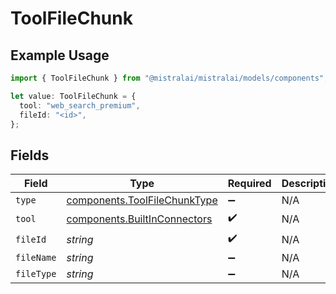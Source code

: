 # ToolFileChunk

## Example Usage

```typescript
import { ToolFileChunk } from "@mistralai/mistralai/models/components";

let value: ToolFileChunk = {
  tool: "web_search_premium",
  fileId: "<id>",
};
```

## Fields

| Field                                                                        | Type                                                                         | Required                                                                     | Description                                                                  |
| ---------------------------------------------------------------------------- | ---------------------------------------------------------------------------- | ---------------------------------------------------------------------------- | ---------------------------------------------------------------------------- |
| `type`                                                                       | [components.ToolFileChunkType](../../models/components/toolfilechunktype.md) | :heavy_minus_sign:                                                           | N/A                                                                          |
| `tool`                                                                       | [components.BuiltInConnectors](../../models/components/builtinconnectors.md) | :heavy_check_mark:                                                           | N/A                                                                          |
| `fileId`                                                                     | *string*                                                                     | :heavy_check_mark:                                                           | N/A                                                                          |
| `fileName`                                                                   | *string*                                                                     | :heavy_minus_sign:                                                           | N/A                                                                          |
| `fileType`                                                                   | *string*                                                                     | :heavy_minus_sign:                                                           | N/A                                                                          |